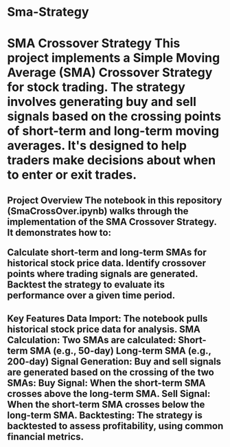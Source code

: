 # Sma-Strategy

<h1>SMA Crossover Strategy
This project implements a Simple Moving Average (SMA) Crossover Strategy for stock trading. The strategy involves generating buy and sell signals based on the crossing points of short-term and long-term moving averages. It's designed to help traders make decisions about when to enter or exit trades.

<h2>Project Overview
The notebook in this repository (SmaCrossOver.ipynb) walks through the implementation of the SMA Crossover Strategy. It demonstrates how to:

Calculate short-term and long-term SMAs for historical stock price data.
Identify crossover points where trading signals are generated.
Backtest the strategy to evaluate its performance over a given time period.
<h2>Key Features
Data Import: The notebook pulls historical stock price data for analysis.
SMA Calculation: Two SMAs are calculated:
Short-term SMA (e.g., 50-day)
Long-term SMA (e.g., 200-day)
Signal Generation: Buy and sell signals are generated based on the crossing of the two SMAs:
Buy Signal: When the short-term SMA crosses above the long-term SMA.
Sell Signal: When the short-term SMA crosses below the long-term SMA.
Backtesting: The strategy is backtested to assess profitability, using common financial metrics.

